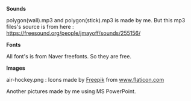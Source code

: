 **Sounds**

polygon(wall).mp3 and polygon(stick).mp3 is made by me. But this mp3 files's source is from here : https://freesound.org/people/jmayoff/sounds/255156/

**Fonts**

All font's is from Naver freefonts. So they are free.

**Images**

air-hockey.png : Icons made by <a href="https://www.flaticon.com/authors/freepik" title="Freepik">Freepik</a> from <a href="https://www.flaticon.com/" title="Flaticon"> www.flaticon.com</a>

Another pictures made by me using MS PowerPoint.
